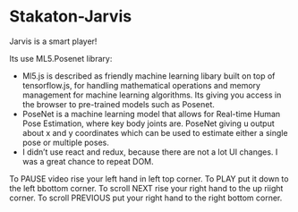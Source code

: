 # Stakaton-Jarvis
Jarvis is a smart player!

Its use ML5.Posenet library:
- Ml5.js is described as friendly machine learning libary built on top of tensorflow.js, for handling mathematical operations and memory management for machine learning algorithms. Its  giving you access in the browser to pre-trained models such as Posenet.
- PoseNet is a machine learning model that allows for Real-time Human Pose Estimation, where key body joints are. PoseNet giving u output about x and y coordinates which can be used to estimate either a single pose or multiple poses.
- I didn’t use react and redux, because there are not a lot UI changes. I was a great chance to repeat DOM.


To PAUSE video rise your left hand in left top corner.
To PLAY put it down to the left bbottom corner.
To scroll NEXT rise your right hand to the up riight corner.
To scroll PREVIOUS put your right hand to the right bottom corner.
